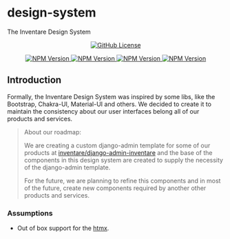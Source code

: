 # design-system

The Inventare Design System

<p align="center">
  <a href="https://github.com/inventare/design-system/blob/main/LICENSE" target="_blank">
    <img alt="GitHub License" src="https://img.shields.io/github/license/inventare/design-system">
  </a>
</p>

<p align="center">
  <a href="https://www.npmjs.com/package/@inventare/tokens" target="_blank">
    <img alt="NPM Version" src="https://img.shields.io/npm/v/%40inventare%2Ftokens?label=%40inventare%2Ftokens">
  </a>

  <a href="https://www.npmjs.com/package/@inventare/styles" target="_blank">
    <img alt="NPM Version" src="https://img.shields.io/npm/v/%40inventare%2Fstyles?label=%40inventare%2Fstyles">
  </a>

  <a href="https://www.npmjs.com/package/@inventare/icons" target="_blank">
    <img alt="NPM Version" src="https://img.shields.io/npm/v/%40inventare%2Ficons?label=%40inventare%2Ficons">
  </a>

  <a href="https://www.npmjs.com/package/@inventare/vanilla" target="_blank">
    <img alt="NPM Version" src="https://img.shields.io/npm/v/%40inventare%2Fvanilla?label=%40inventare%2Fvanilla">
  </a>
</p>

## Introduction

Formally, the Inventare Design System was inspired by some libs, like the Bootstrap, Chakra-UI, Material-UI and others. We decided to create it to maintain the consistency about our user interfaces belong all of our products and services.

> About our roadmap:
> 
> We are creating a custom django-admin template for some of our products at [inventare/django-admin-inventare](https://github.com/inventare/django-admin-inventare) and the base of the components in this design system are created to supply the necessity of the django-admin template.
>
> For the future, we are planning to refine this components and in most of the future, create new components required by another other products and services.

### Assumptions

- Out of box support for the [htmx](https://htmx.org/).
